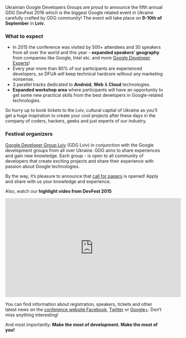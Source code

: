 Ukrainian Google Developers Groups are proud to announce the fifth annual GDG DevFest 2016 which is the biggest Google related event in Ukraine carefully crafted by GDG community! The event will take place on **9-10th of September** in **Lviv**.

### What to expect

* In 2015 the conference was visited by 500+ attendees and 30 speakers from all over the world and this year -  **expanded speakers’ geography** from companies like Google, Intel etc. and more [Google Developer Experts](https://developers.google.com/experts/about)!
* Every year more than 80% of our participants are experienced developers, so DFUA will keep technical hardcore without any marketing nonsense.
* 3 parallel tracks dedicated to **Android**, **Web** & **Cloud** technologies.
* **Expanded workshop area** where participants will have an opportunity to get some new practical skills from the best developers in Google-related technologies.

So hurry up to book tickets to the Lviv, cultural capital of Ukraine as you’ll get a huge inspiration to create your cool projects after these days in the company of coders, hackers, geeks and just experts of our industry.

### Festival organizers

[Google Developer Group Lviv](http://lviv.gdg.org.ua/) (GDG Lviv) in conjunction with the Google development groups from all over Ukraine. GDG aims to share experiences and gain new knowledge. Each group - is open to all community of developers that create exciting projects and share their experience with passion about Google technologies.

By the way, it’s pleasure to announce that [call for papers](https://docs.google.com/forms/d/1rNGi2oPOAZ84mKkL5ccDYUEp93cO0RJ4GZZ-NTmtkYg/viewform) is opened! Apply and share with us your knowledge and experience.

Also, watch our **highlight video from DevFest 2015**

<iframe width="560" height="315" src="https://www.youtube.com/embed/DfMnJAzOFng?list=PLt8lEzcLNl31AX3-ONkkWmDOZezu9Cmnv" frameborder="0" allowfullscreen></iframe>

You can find information about registration, speakers, tickets and other latest news on the [conference website](http://devfest.gdg.org.ua/),[Facebook](https://facebook.com/GDGLviv), [Twitter](https://twitter.com/intent/user?screen_name=GDGLviv) or [Google+](https://plus.google.com/b/102444623953913144164). Don’t miss anything interesting!

And most importantly: **Make the most of development. Make the most of you!**
